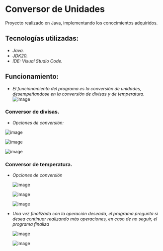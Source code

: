 # Conversor de Unidades
Proyecto realizado en Java, implementando los conocimientos adquiridos.

## Tecnologías utilizadas:
* _Java._
* _JDK20._
* _IDE: Visual Studio Code._

## Funcionamiento:
* _El funcionamiento del programa es la conversión de unidades, desempeñandose en la conversión de divisas y de temperatura._
  ![image](https://github.com/MarioAvilacs/Conversor-de-Moneda/assets/150724904/b3bbf545-1144-461d-9d86-e433f9a1ca91)
### Conversor de divisas.
* _Opciones de conversión:_
  
![image](https://github.com/MarioAvilacs/Conversor-de-Moneda/assets/150724904/8526d8d4-25e1-415d-bed2-bbf813f78611)

![image](https://github.com/MarioAvilacs/Conversor-de-Moneda/assets/150724904/c92900d4-4673-4907-90da-cb5c4749ddb7)

![image](https://github.com/MarioAvilacs/Conversor-de-Moneda/assets/150724904/815fe50f-527b-4c85-a53d-2ea666753959)

### Conversor de temperatura.
* _Opciones de conversión_

  ![image](https://github.com/MarioAvilacs/Conversor-de-Moneda/assets/150724904/2dfb2b9f-ad5a-4172-8cb9-06fff3d5605f)

  ![image](https://github.com/MarioAvilacs/Conversor-de-Moneda/assets/150724904/1ebed74f-3081-468a-ac8a-70c0fb0cf503)

  ![image](https://github.com/MarioAvilacs/Conversor-de-Moneda/assets/150724904/80ccc3b7-a176-4f2c-b8e9-6010c7d7f0ab)

* _Una vez finalizada con la operación deseada, el programa pregunta si desea continuar realizando más operaciones, en caso de no seguir, el programa finaliza_

  ![image](https://github.com/MarioAvilacs/Conversor-de-Moneda/assets/150724904/aea2d660-4f50-4e7b-8603-6be19094f43b)

  ![image](https://github.com/MarioAvilacs/Conversor-de-Moneda/assets/150724904/0ea05206-9552-4ff1-9685-c6e8a63bad3a)

